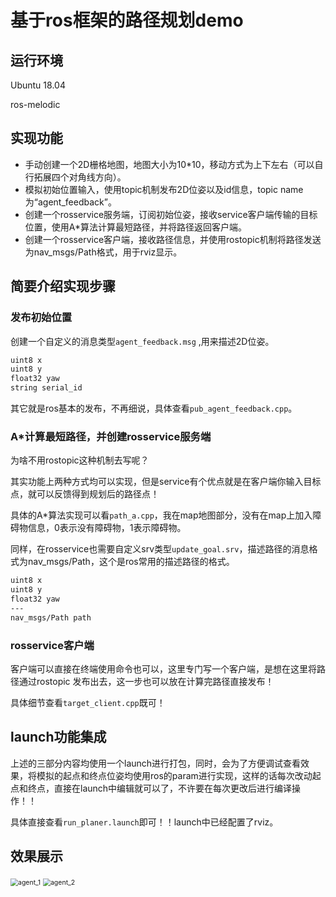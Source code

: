 # 基于ros框架的路径规划demo

## 运行环境

Ubuntu 18.04 

ros-melodic

## 实现功能

* 手动创建一个2D栅格地图，地图大小为10*10，移动方式为上下左右（可以自行拓展四个对角线方向）。
* 模拟初始位置输入，使用topic机制发布2D位姿以及id信息，topic name 为“agent_feedback”。
* 创建一个rosservice服务端，订阅初始位姿，接收service客户端传输的目标位置，使用A*算法计算最短路径，并将路径返回客户端。
* 创建一个rosservice客户端，接收路径信息，并使用rostopic机制将路径发送为nav_msgs/Path格式，用于rviz显示。

## 简要介绍实现步骤

### 发布初始位置

创建一个自定义的消息类型`agent_feedback.msg` ,用来描述2D位姿。

```bash
uint8 x
uint8 y
float32 yaw
string serial_id
```

其它就是ros基本的发布，不再细说，具体查看`pub_agent_feedback.cpp`。

### A*计算最短路径，并创建rosservice服务端

为啥不用rostopic这种机制去写呢？

其实功能上两种方式均可以实现，但是service有个优点就是在客户端你输入目标点，就可以反馈得到规划后的路径点！

具体的A*算法实现可以看`path_a.cpp`，我在map地图部分，没有在map上加入障碍物信息，0表示没有障碍物，1表示障碍物。

同样，在rosservice也需要自定义srv类型`update_goal.srv`，描述路径的消息格式为nav_msgs/Path，这个是ros常用的描述路径的格式。

```bash
uint8 x
uint8 y
float32 yaw
---
nav_msgs/Path path
```

### rosservice客户端

客户端可以直接在终端使用命令也可以，这里专门写一个客户端，是想在这里将路径通过rostopic 发布出去，这一步也可以放在计算完路径直接发布！

具体细节查看`target_client.cpp`既可！

## launch功能集成

上述的三部分内容均使用一个launch进行打包，同时，会为了方便调试查看效果，将模拟的起点和终点位姿均使用ros的param进行实现，这样的话每次改动起点和终点，直接在launch中编辑就可以了，不许要在每次更改后进行编译操作！！

具体直接查看`run_planer.launch`即可！！launch中已经配置了rviz。

## 效果展示

<img src="/home/zero/Cpp_test/Tang_FULLTIME/imag/agent_1.png" alt="agent_1" style="zoom:75%;" />



<img src="/home/zero/Cpp_test/Tang_FULLTIME/imag/agent_2.png" alt="agent_2" style="zoom:75%;" />